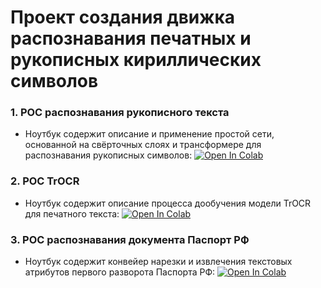 # Проект создания движка распознавания печатных и рукописных кириллических символов

### 1. POC распознавания рукописного текста
* Ноутбук содержит описание и применение простой сети, основанной на свёрточных слоях и трансформере для распознавания рукописных символов: [![Open In Colab](https://colab.research.google.com/assets/colab-badge.svg)](https://colab.research.google.com/github/DmitriyKhodykin/OCR/blob/master/notebooks/HandwritenOcr.ipynb)

### 2. POC TrOCR
* Ноутбук содержит описание процесса дообучения модели TrOCR для печатного текста: [![Open In Colab](https://colab.research.google.com/assets/colab-badge.svg)](https://colab.research.google.com/github/DmitriyKhodykin/OCR/blob/master/notebooks/HandwritenOcr.ipynb)

### 3. POC распознавания документа Паспорт РФ
* Ноутбук содержит конвейер нарезки и извлечения текстовых атрибутов первого разворота Паспорта РФ: [![Open In Colab](https://colab.research.google.com/assets/colab-badge.svg)](https://colab.research.google.com/github/DmitriyKhodykin/OCR/blob/master/notebooks/PasportOCR.ipynb)
